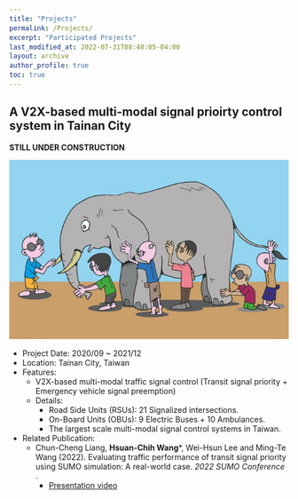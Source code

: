 ```yaml
---
title: "Projects"
permalink: /Projects/
excerpt: "Participated Projects"
last_modified_at: 2022-07-31T08:48:05-04:00
layout: archive
author_profile: true
toc: true
---
```


## A V2X-based multi-modal signal prioirty control system in Tainan City

**STILL UNDER CONSTRUCTION**

![alt text](../assets/images/500x300.png)

* Project Date: 2020/09 ~ 2021/12
* Location: Tainan City, Taiwan
* Features:
    * V2X-based multi-modal traffic signal control (Transit signal priority + Emergency vehicle signal preemption)
    * Details: 
        * Road Side Units (RSUs): 21 Signalized intersections.  
        * On-Board Units (OBUs): 9 Electric Buses + 10 Ambulances.
        * The largest scale multi-modal signal control systems in Taiwan. 
* Related Publication:
    * Chun-Cheng Liang, **Hsuan-Chih Wang***, Wei-Hsun Lee and Ming-Te Wang (2022). Evaluating traffic performance of transit signal priority using SUMO simulation: A real-world case. _2022 SUMO Conference_ .
        * [Presentation video](https://www.youtube.com/watch?v=orrKpgA8jCw)








